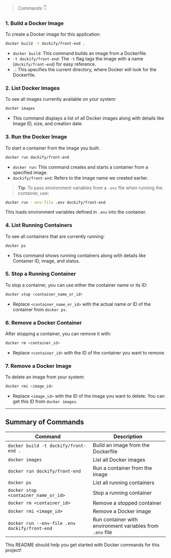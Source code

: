 > Commands 👇

### 1. Build a Docker Image

To create a Docker image for this application:

```bash
docker build -t dockify/front-end .
```


- `docker build`: This command builds an image from a Dockerfile.
- `-t dockify/front-end`: The `-t` flag tags the image with a name (`dockify/front-end`) for easy reference.
- `.`: This specifies the current directory, where Docker will look for the Dockerfile.

### 2. List Docker Images

To see all images currently available on your system:

```bash
docker images
```

- This command displays a list of all Docker images along with details like Image ID, size, and creation date.

### 3. Run the Docker Image

To start a container from the image you built:

```bash
docker run dockify/front-end
```

- `docker run`: This command creates and starts a container from a specified image.
- `dockify/front-end`: Refers to the image name we created earlier.

> **Tip**: To pass environment variables from a `.env` file when running the container, use:

```bash
docker run --env-file .env dockify/front-end
```

This loads environment variables defined in `.env` into the container.

### 4. List Running Containers

To see all containers that are currently running:

```bash
docker ps
```

- This command shows running containers along with details like Container ID, image, and status.

### 5. Stop a Running Container

To stop a container, you can use either the container name or its ID:

```bash
docker stop <container_name_or_id>
```

- Replace `<container_name_or_id>` with the actual name or ID of the container from `docker ps`.

### 6. Remove a Docker Container

After stopping a container, you can remove it with:

```bash
docker rm <container_id>
```

- Replace `<container_id>` with the ID of the container you want to remove.

### 7. Remove a Docker Image

To delete an image from your system:

```bash
docker rmi <image_id>
```

- Replace `<image_id>` with the ID of the image you want to delete. You can get this ID from `docker images`.

---

## Summary of Commands

| Command                                       | Description                                               |
| --------------------------------------------- | --------------------------------------------------------- |
| `docker build -t dockify/front-end .`         | Build an image from the Dockerfile                        |
| `docker images`                               | List all Docker images                                    |
| `docker run dockify/front-end`                | Run a container from the image                            |
| `docker ps`                                   | List all running containers                               |
| `docker stop <container_name_or_id>`          | Stop a running container                                  |
| `docker rm <container_id>`                    | Remove a stopped container                                |
| `docker rmi <image_id>`                       | Remove a Docker image                                     |
| `docker run --env-file .env dockify/front-end`| Run container with environment variables from `.env` file |

This README should help you get started with Docker commands for this project!
